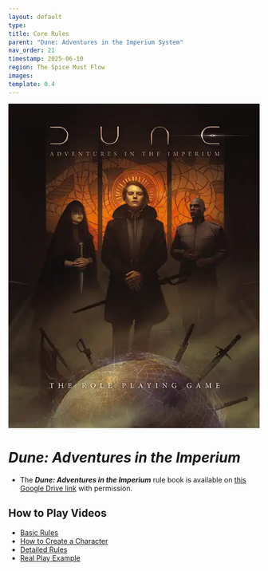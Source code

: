 ```yaml
---
layout: default
type: 
title: Core Rules
parent: "Dune: Adventures in the Imperium System"
nav_order: 21
timestamp: 2025-06-10
region: The Spice Must Flow
images: 
template: 0.4
---
```

![](../imgs/DAitI.webp)  
# ***Dune: Adventures in the Imperium***   

- The ***Dune: Adventures in the Imperium*** rule book is available on [this Google Drive link](https://drive.google.com/file/d/1HIJ-eAKioLQRO0FPb2MuwCNvTLo94OQ1/view?usp=drivesdk) with permission.  
  
## How to Play Videos
- [Basic Rules](https://youtu.be/l52lA6PDmI4?t=166)  
- [How to Create a Character](https://youtu.be/zXnPS0u573s?t=473)  
- [Detailed Rules](https://youtu.be/zXnPS0u573s?t=798)  
- [Real Play Example](https://youtu.be/6_6z_SOHxFU?t=413)  

